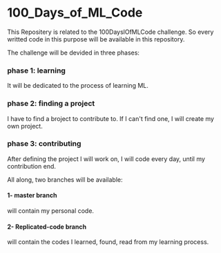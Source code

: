 # 100_Days_of_ML_Code

This Repositery is related to the 100DayslOfMLCode challenge. So every writted code in this purpose will be available in this repository.

The challenge will be devided in three phases:
 ### phase 1: learning 
 It will be dedicated to the process of learning ML. 
 ### phase 2: finding a project
 I have to find a broject to contribute to. If I can't find one, I will create my own project.
 ### phase 3: contributing
 After defining the project I will work on, I will code every day, until my contribution end.
 
All along, two branches will be available:
#### 1- master branch
will contain my personal code.
#### 2- Replicated-code branch
will contain the codes I learned, found, read from my learning process.

 

